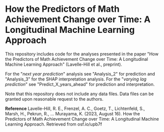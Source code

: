 # How the Predictors of Math Achievement Change over Time: A Longitudinal Machine Learning Approach

This repository includes code for the analyses presented in the paper "How the Predictors of Math Achievement Change over Time:
A Longitudinal Machine Learning Approach" (Lavelle-Hill et al., preprint).

For the "_next year prediction_" analysis see "Analysis_2" for prediction and "Analysis_3" for the SHAP interpretation analysis.
For the "_varying lag prediction_" see "Predict_X_years_ahead" for prediction and interpretation.

Note that this repository does not include any data files. Data files can be granted upon reasonable request to the authors.

**Reference**
Lavelle-Hill, R. E., Frenzel, A. C., Goetz, T., Lichtenfeld, S., Marsh, H., Pekrun, R., … Murayama, K. (2023, August 16). How the Predictors of Math Achievement Change over Time: A Longitudinal Machine Learning Approach. Retrieved from osf.io/upb7f
